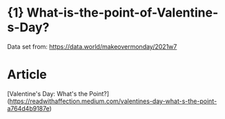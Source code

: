 # {1} What-is-the-point-of-Valentine-s-Day?

Data set from: https://data.world/makeovermonday/2021w7

# Article
[Valentine's Day: What's the Point?] (https://readwithaffection.medium.com/valentines-day-what-s-the-point-a764d4b9187e)

